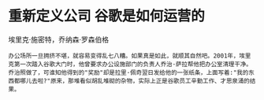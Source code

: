 重新定义公司 谷歌是如何运营的
===
埃里克·施密特，乔纳森·罗森伯格

```
办公场所一旦拥挤不堪，就容易变得乱七八糟。如果真是如此，就顺其自然吧。2001年，埃里克第一次踏入谷歌大门时，他曾要求办公设施部门的负责人乔治·萨拉帮他把办公室清理干净。乔治照做了，可谁知他得到的"奖励"却是拉里·佩奇翌日发给他的一张纸条，上面写着:"我的东西都哪儿去啦?"原来，那堆看似胡乱堆砌的杂物，实际上正是谷歌员工辛勤工作、才思泉涌的结果。
```